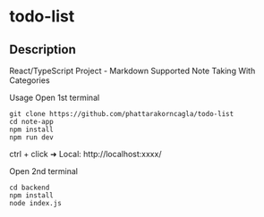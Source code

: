# todo-list

## Description
React/TypeScript Project - Markdown Supported Note Taking With Categories

Usage
Open 1st terminal
```
git clone https://github.com/phattarakorncagla/todo-list
cd note-app
npm install
npm run dev
```
ctrl + click ➜  Local:   http://localhost:xxxx/

Open 2nd terminal
```
cd backend
npm install
node index.js
```
